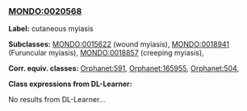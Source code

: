 
### [MONDO:0020568](http://purl.obolibrary.org/obo/MONDO_0020568)
**Label:** cutaneous myiasis

**Subclasses:** [MONDO:0015622](http://purl.obolibrary.org/obo/MONDO_0015622) (wound myiasis), [MONDO:0018941](http://purl.obolibrary.org/obo/MONDO_0018941) (Furuncular myiasis), [MONDO:0018857](http://purl.obolibrary.org/obo/MONDO_0018857) (creeping myiasis), 

**Corr. equiv. classes:** [Orphanet:591](http://www.orpha.net/ORDO/Orphanet_591), [Orphanet:165955](http://www.orpha.net/ORDO/Orphanet_165955), [Orphanet:504](http://www.orpha.net/ORDO/Orphanet_504), 

**Class expressions from DL-Learner:**

No results from DL-Learner...



